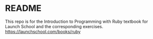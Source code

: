 # README #
This repo is for the Introduction to Programming with Ruby textbook for Launch School and the corresponding exercises.
https://launchschool.com/books/ruby
